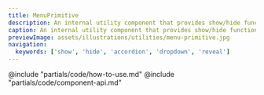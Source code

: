 ```yaml
---
title: MenuPrimitive
description: An internal utility component that provides show/hide functionality.
caption: An internal utility component that provides show/hide functionality.
previewImage: assets/illustrations/utilities/menu-primitive.jpg
navigation:
  keywords: ['show', 'hide', 'accordion', 'dropdown', 'reveal']
---
```


<section data-tab="Code">
  @include "partials/code/how-to-use.md"
  @include "partials/code/component-api.md"
</section>